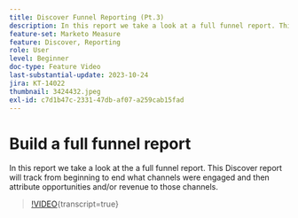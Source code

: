 ```yaml
---
title: Discover Funnel Reporting (Pt.3)
description: In this report we take a look at a full funnel report. This Discover report will track from beginning to end what channels were engaged and then attribute opportunities and/or revenue to those channels.
feature-set: Marketo Measure
feature: Discover, Reporting
role: User
level: Beginner
doc-type: Feature Video
last-substantial-update: 2023-10-24
jira: KT-14022
thumbnail: 3424432.jpeg
exl-id: c7d1b47c-2331-47db-af07-a259cab15fad
---
```

# Build a full funnel report

In this report we take a look at the a full funnel report. This Discover report will track from beginning to end what channels were engaged and then attribute opportunities and/or revenue to those channels.

>[!VIDEO](https://video.tv.adobe.com/v/3424432/?learn=on){transcript=true}

